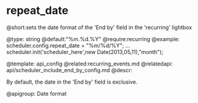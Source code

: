 repeat_date
=============

@short:sets the date format of the 'End by' field in the 'recurring' lightbox
	

@type: string
@default:"%m.%d.%Y"
@require:recurring
@example:
scheduler.config.repeat_date = "%m/%d/%Y";
...
scheduler.init('scheduler_here',new Date(2013,05,11),"month");


@template:	api_config
@related:recurring_events.md
@relatedapi:
	api/scheduler_include_end_by_config.md
@descr:

By default, the date in the 'End by' field is exclusive.

@apigroup: Date format